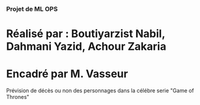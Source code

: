 ### Projet de ML OPS

# Réalisé par : Boutiyarzist Nabil, Dahmani Yazid, Achour Zakaria
# Encadré par M. Vasseur 

Prévision de décès ou non des personnages dans la célébre serie "Game of Thrones"

